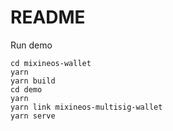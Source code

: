 # README

Run demo
```
cd mixineos-wallet
yarn
yarn build
cd demo
yarn
yarn link mixineos-multisig-wallet
yarn serve
```
